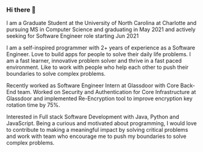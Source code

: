 ### Hi there 👋
I am a Graduate Student at the University of North Carolina at Charlotte and pursuing MS in Computer Science and graduating in May 2021 and actively seeking for Software Engineer role starting Jun 2021

I am a self-inspired programmer with 2+ years of experience as a Software Engineer. Love to build apps for people to solve their daily life problems. I am a fast learner, innovative problem solver and thrive in a fast paced environment. Like to work with people who help each other to push their boundaries to solve complex problems.

Recently worked as Software Engineer Intern at Glassdoor with Core Back-End team.
Worked on Security and Authentication for Core Infrastructure at Glassdoor and implemented Re-Encryption tool to improve encryption key rotation time by 75%.

Interested in Full stack Software Development with Java, Python and JavaScript. Being a curious and motivated about programming, I would love to contribute to making a meaningful impact by solving critical problems and work with team who encourage me to push my boundaries to solve complex problems.
